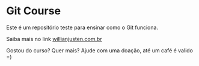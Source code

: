 # Git Course

Este é um repositório teste para ensinar como o Git funciona.

Saiba mais no link [willianjusten.com.br](http://willianjusten.com.br)

Gostou do curso? Quer mais? Ajude com uma doação, até um café é valido =)